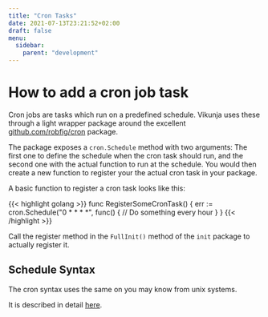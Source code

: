 ```yaml
---
title: "Cron Tasks"
date: 2021-07-13T23:21:52+02:00
draft: false
menu:
  sidebar:
    parent: "development"
---
```


# How to add a cron job task

Cron jobs are tasks which run on a predefined schedule.
Vikunja uses these through a light wrapper package around the excellent [github.com/robfig/cron](https://github.com/robfig/cron) package.

The package exposes a `cron.Schedule` method with two arguments: The first one to define the schedule when the cron task should run, and the second one with the actual function to run at the schedule. You would then create a new function to register your the actual cron task in your package.

A basic function to register a cron task looks like this:

{{< highlight golang >}}
func RegisterSomeCronTask() {
	err := cron.Schedule("0 * * * *", func() {
		// Do something every hour
	}
}
{{< /highlight >}}

Call the register method in the `FullInit()` method of the `init` package to actually register it.

## Schedule Syntax

The cron syntax uses the same on you may know from unix systems.

It is described in detail [here](https://pkg.go.dev/github.com/robfig/cron#hdr-CRON_Expression_Format).
